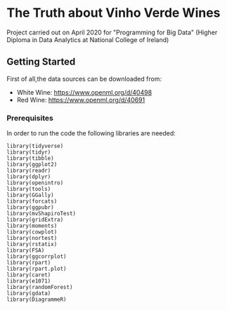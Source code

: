# The Truth about Vinho Verde Wines

Project carried out on April 2020 for "Programming for Big Data" (Higher Diploma in Data Analytics at National College of Ireland)

## Getting Started

First of all,the data sources can be downloaded from:

* White Wine: https://www.openml.org/d/40498
* Red Wine: https://www.openml.org/d/40691


### Prerequisites

In order to run the code the following libraries are needed:
```
library(tidyverse) 
library(tidyr)
library(tibble)
library(ggplot2) 
library(readr)
library(dplyr)
library(openintro)
library(tools)
library(GGally)
library(forcats)
library(ggpubr)
library(mvShapiroTest)
library(gridExtra)
library(moments)
library(cowplot)
library(nortest) 
library(rstatix)
library(FSA) 
library(ggcorrplot) 
library(rpart)
library(rpart.plot)
library(caret)
library(e1071)
library(randomForest)
library(gdata)
library(DiagrammeR)
```

